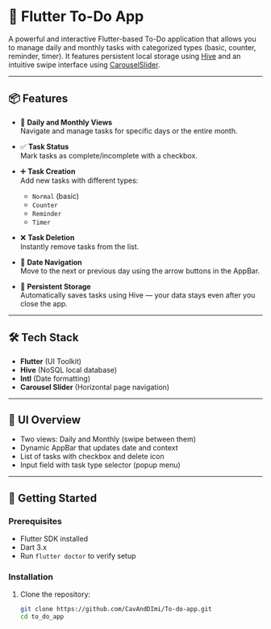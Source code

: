 # 📝 Flutter To-Do App

A powerful and interactive Flutter-based To-Do application that allows you to manage daily and monthly tasks with categorized types (basic, counter, reminder, timer). It features persistent local storage using [Hive](https://pub.dev/packages/hive) and an intuitive swipe interface using [CarouselSlider](https://pub.dev/packages/carousel_slider).

---

## 📦 Features

- 📅 **Daily and Monthly Views**  
  Navigate and manage tasks for specific days or the entire month.

- ✅ **Task Status**  
  Mark tasks as complete/incomplete with a checkbox.

- ➕ **Task Creation**  
  Add new tasks with different types:  
  - `Normal` (basic)  
  - `Counter`  
  - `Reminder`  
  - `Timer`

- ❌ **Task Deletion**  
  Instantly remove tasks from the list.

- 🔄 **Date Navigation**  
  Move to the next or previous day using the arrow buttons in the AppBar.

- 💾 **Persistent Storage**  
  Automatically saves tasks using Hive — your data stays even after you close the app.

---

## 🛠️ Tech Stack

- **Flutter** (UI Toolkit)
- **Hive** (NoSQL local database)
- **Intl** (Date formatting)
- **Carousel Slider** (Horizontal page navigation)

---

## 📸 UI Overview

- Two views: Daily and Monthly (swipe between them)
- Dynamic AppBar that updates date and context
- List of tasks with checkbox and delete icon
- Input field with task type selector (popup menu)

---

## 🚀 Getting Started

### Prerequisites

- Flutter SDK installed
- Dart 3.x
- Run `flutter doctor` to verify setup

### Installation

1. Clone the repository:
   ```bash
   git clone https://github.com/CavAndDImi/To-do-app.git
   cd to_do_app
